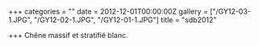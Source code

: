 +++
categories = ""
date = 2012-12-01T00:00:00Z
gallery = ["/GY12-03-1.JPG", "/GY12-02-1.JPG", "/GY12-01-1.JPG"]
title = "sdb2012"

+++
Chêne massif et stratifié blanc.